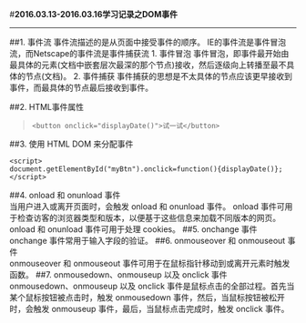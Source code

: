 #**2016.03.13-2016.03.16学习记录之DOM事件**
***
##1. 事件流
事件流描述的是从页面中接受事件的顺序。
IE的事件流是事件冒泡流，而Netscape的事件流是事件捕获流
    1. 事件冒泡
    事件冒泡，即事件最开始由最具体的元素(文档中嵌套层次最深的那个节点)接收，然后逐级向上转播至最不具体的节点(文档)。
    2. 事件捕获
    事件捕获的思想是不太具体的节点应该更早接收到事件，而最具体的节点最后接收到事件。

##2. HTML事件属性
> ```<button onclick="displayDate()">试一试</button>```

##3. 使用 HTML DOM 来分配事件

>
```
<script>
document.getElementById("myBtn").onclick=function(){displayDate()};
</script>
```

##4. onload 和 onunload 事件<br>
当用户进入或离开页面时，会触发 onload 和 onunload 事件。
onload 事件可用于检查访客的浏览器类型和版本，以便基于这些信息来加载不同版本的网页。
onload 和 onunload 事件可用于处理 cookies。
##5. onchange 事件<br>
onchange 事件常用于输入字段的验证。
##6. onmouseover 和 onmouseout 事件<br>
onmouseover 和 onmouseout 事件可用于在鼠标指针移动到或离开元素时触发函数。
##7. onmousedown、onmouseup 以及 onclick 事件<br>
onmousedown、onmouseup 以及 onclick 事件是鼠标点击的全部过程。首先当某个鼠标按钮被点击时，触发 onmousedown 事件，然后，当鼠标按钮被松开时，会触发 onmouseup 事件，最后，当鼠标点击完成时，触发 onclick 事件。

